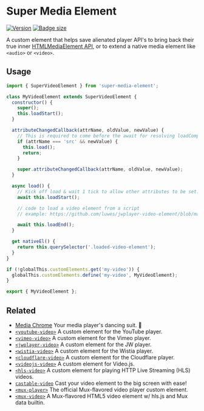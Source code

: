 # Super Media Element

[![Version](https://img.shields.io/npm/v/super-media-element?style=flat-square)](https://www.npmjs.com/package/super-media-element) 
[![Badge size](https://img.badgesize.io/https://cdn.jsdelivr.net/npm/super-media-element/+esm?compression=gzip&label=gzip&style=flat-square)](https://cdn.jsdelivr.net/npm/super-media-element/+esm)

A custom element that helps save alienated player API's to bring back their true inner [HTMLMediaElement API](https://developer.mozilla.org/en-US/docs/Web/API/HTMLMediaElement), or to extend a native media element like `<audio>` or `<video>`.

## Usage

```js
import { SuperVideoElement } from 'super-media-element';

class MyVideoElement extends SuperVideoElement {
  constructor() {
    super();
    this.loadStart();
  }

  attributeChangedCallback(attrName, oldValue, newValue) {
    // This is required to come before the await for resolving loadComplete.
    if (attrName === 'src' && newValue) {
      this.load();
      return;
    }

    super.attributeChangedCallback(attrName, oldValue, newValue);
  }

  async load() {
    // Kick off load & wait 1 tick to allow other attributes to be set.
    await this.loadStart();

    // code to load a video element from a script
    // example: https://github.com/luwes/jwplayer-video-element/blob/main/jwplayer-video-element.js#L55-L75

    await this.loadEnd();
  }

  get nativeEl() {
    return this.querySelector('.loaded-video-element');
  }
}

if (!globalThis.customElements.get('my-video')) {
  globalThis.customElements.define('my-video', MyVideoElement);
}

export { MyVideoElement };
```


## Related

- [Media Chrome](https://github.com/muxinc/media-chrome) Your media player's dancing suit. 🕺
- [`<youtube-video>`](https://github.com/muxinc/youtube-video-element) A custom element for the YouTube player.
- [`<vimeo-video>`](https://github.com/luwes/vimeo-video-element) A custom element for the Vimeo player.
- [`<jwplayer-video>`](https://github.com/luwes/jwplayer-video-element) A custom element for the JW player.
- [`<wistia-video>`](https://github.com/luwes/wistia-video-element) A custom element for the Wistia player.
- [`<cloudflare-video>`](https://github.com/luwes/cloudflare-video-element) A custom element for the Cloudflare player.
- [`<videojs-video>`](https://github.com/luwes/videojs-video-element) A custom element for Video.js.
- [`<hls-video>`](https://github.com/muxinc/hls-video-element) A custom element for playing HTTP Live Streaming (HLS) videos.
- [`castable-video`](https://github.com/muxinc/castable-video) Cast your video element to the big screen with ease!
- [`<mux-player>`](https://github.com/muxinc/elements/tree/main/packages/mux-player) The official Mux-flavored video player custom element.
- [`<mux-video>`](https://github.com/muxinc/elements/tree/main/packages/mux-video) A Mux-flavored HTML5 video element w/ hls.js and Mux data builtin.
